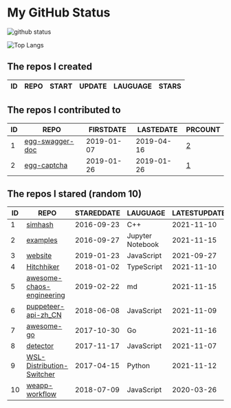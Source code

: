 # My GitHub Status

<img src="https://github-readme-stats-1.yihong0618.vercel.app/api?username=jc-lathander&show_icons=true&&&hide_title=true&count_private=true" alt="github status" />

![Top Langs](https://github-readme-stats-1.yihong0618.vercel.app/api/top-langs/?username=jc-lathander&layout=compact)

<!--START_SECTION:my_github-->
## The repos I created
| ID | REPO | START | UPDATE | LAUGUAGE | STARS |
|----|------|-------|--------|----------|-------|

## The repos I contributed to
| ID |                                REPO                                | FIRSTDATE  | LASTEDATE  |                                          PRCOUNT                                           |
|----|--------------------------------------------------------------------|------------|------------|--------------------------------------------------------------------------------------------|
|  1 | [egg-swagger-doc](https://github.com/Yanshijie-EL/egg-swagger-doc) | 2019-01-07 | 2019-04-16 | [2](https://github.com/Yanshijie-EL/egg-swagger-doc/pulls?q=is%3Apr+author%3Ajc-lathander) |
|  2 | [egg-captcha](https://github.com/Raoul1996/egg-captcha)            | 2019-01-26 | 2019-01-26 | [1](https://github.com/Raoul1996/egg-captcha/pulls?q=is%3Apr+author%3Ajc-lathander)        |

## The repos I stared (random 10)
| ID |                                        REPO                                         | STAREDDATE |     LAUGUAGE     | LATESTUPDATE |
|----|-------------------------------------------------------------------------------------|------------|------------------|--------------|
|  1 | [simhash](https://github.com/yanyiwu/simhash)                                       | 2016-09-23 | C++              | 2021-11-10   |
|  2 | [examples](https://github.com/elastic/examples)                                     | 2016-09-27 | Jupyter Notebook | 2021-11-15   |
|  3 | [website](https://github.com/openpitrix/website)                                    | 2019-01-23 | JavaScript       | 2021-09-27   |
|  4 | [Hitchhiker](https://github.com/brookshi/Hitchhiker)                                | 2018-01-02 | TypeScript       | 2021-11-10   |
|  5 | [awesome-chaos-engineering](https://github.com/dastergon/awesome-chaos-engineering) | 2019-02-22 | md               | 2021-11-15   |
|  6 | [puppeteer-api-zh_CN](https://github.com/zhaoqize/puppeteer-api-zh_CN)              | 2018-06-08 | JavaScript       | 2021-11-09   |
|  7 | [awesome-go](https://github.com/avelino/awesome-go)                                 | 2017-10-30 | Go               | 2021-11-16   |
|  8 | [detector](https://github.com/hotoo/detector)                                       | 2017-11-17 | JavaScript       | 2021-11-07   |
|  9 | [WSL-Distribution-Switcher](https://github.com/RoliSoft/WSL-Distribution-Switcher)  | 2017-04-15 | Python           | 2021-11-12   |
| 10 | [weapp-workflow](https://github.com/lbb00/weapp-workflow)                           | 2018-07-09 | JavaScript       | 2020-03-26   |

<!--END_SECTION:my_github-->
